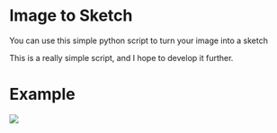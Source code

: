 # Image to Sketch

You can use this simple python script to turn your image into a sketch

This is a really simple script, and I hope to develop it further.

<h1> Example </h1>
<img src="https://user-images.githubusercontent.com/110117965/211274551-105ed003-3758-4ea5-bedf-d180f4b900d9.png")
![Screenshot (139)](https://user-images.githubusercontent.com/110117965/211274591-0a0f5ad1-0f2b-4d5b-92f6-bed6d41a68e5.png)
![Screenshot (143)](https://user-images.githubusercontent.com/110117965/211274605-359f347e-5214-41a0-b3ac-09ca8a930eb7.png)
![Screenshot (145)](https://user-images.githubusercontent.com/110117965/211274618-3e113bbc-f215-4e93-834e-d2c7c548fb96.png)
